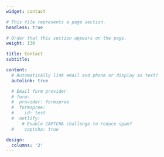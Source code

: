 ```yaml
---
widget: contact

# This file represents a page section.
headless: true

# Order that this section appears on the page.
weight: 130

title: Contact
subtitle:

content:
  # Automatically link email and phone or display as text?
  autolink: true

  # Email form provider
  # form:
  #  provider: formspree
  #  formspree:
  #    id: test
  #  netlify:
      # Enable CAPTCHA challenge to reduce spam?
  #    captcha: true

design:
  columns: '2'
---
```

